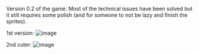  
Version 0.2 of the game. Most of the technical issues have been solved but it still requires some polish (and for someone to not be lazy and finish the sprites).


1st version:
![image](https://github.com/user-attachments/assets/02385b57-7093-497c-91a9-460f42663933)

2nd cuter:
![image](https://github.com/user-attachments/assets/fcefc990-07c8-4a3f-a8fe-d82502c70adc)



